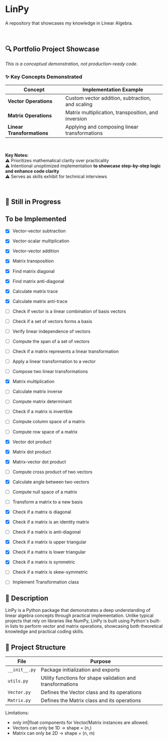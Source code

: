 # LinPy
A repository that showcases my knowledge in Linear Algebra.

<br>

## **🔍 Portfolio Project Showcase**  
*This is a conceptual demonstration, not production-ready code.*  

### **✨ Key Concepts Demonstrated**  
| **Concept**               | **Implementation Example**                      |  
|---------------------------|-------------------------------------------------|  
| **Vector Operations**     | Custom vector addition, subtraction, and scaling |  
| **Matrix Operations**     | Matrix multiplication, transposition, and inversion |  
| **Linear Transformations**| Applying and composing linear transformations |  

<br>

**Key Notes:**  
⚠️ Prioritizes mathematical clarity over practicality  
⚠️ Intentional unoptimized implementation **to showcase step-by-step logic and enhance code clarity**  
⚠️ Serves as skills exhibit for technical interviews  

<br>

## **🚧 Still in Progress**  

## To be Implemented
- [x] Vector-vector subtraction
- [x] Vector-scalar multiplication
- [x] Vector-vector addition
- [x] Matrix transposition
- [x] Find matrix diagonal
- [x] Find matrix anti-diagonal
- [x] Calculate matrix trace
- [x] Calculate matrix anti-trace
- [ ] Check if vector is a linear combination of basis vectors
- [ ] Check if a set of vectors forms a basis
- [ ] Verify linear independence of vectors
- [ ] Compute the span of a set of vectors
- [ ] Check if a matrix represents a linear transformation
- [ ] Apply a linear transformation to a vector
- [ ] Compose two linear transformations
- [x] Matrix multiplication
- [ ] Calculate matrix inverse
- [ ] Compute matrix determinant
- [ ] Check if a matrix is invertible
- [ ] Compute column space of a matrix
- [ ] Compute row space of a matrix
- [X] Vector dot product
- [x] Matrix dot product
- [x] Matrix-vector dot product
- [ ] Compute cross product of two vectors
- [x] Calculate angle between two vectors
- [ ] Compute null space of a matrix
- [ ] Transform a matrix to a new basis
- [x] Check if a matrix is diagonal
- [x] Check if a matrix is an identity matrix
- [ ] Check if a matrix is anti-diagonal
- [x] Check if a matrix is upper triangular
- [x] Check if a matrix is lower triangular
- [x] Check if a matrix is symmetric
- [ ] Check if a matrix is skew-symmetric
- [ ] Implement Transformation class




## **📖 Description**

LinPy is a Python package that demonstrates a deep understanding of linear algebra concepts through practical implementation. Unlike typical projects that rely on libraries like NumPy, LinPy is built using Python's built-in lists to perform vector and matrix operations, showcasing both theoretical knowledge and practical coding skills.

## **📂 Project Structure**  
| File                     | Purpose                                  |  
|--------------------------|------------------------------------------|  
| `__init__.py`            | Package initialization and exports       |  
| `utils.py`               | Utility functions for shape validation and transformations |  
| `Vector.py`              | Defines the Vector class and its operations |  
| `Matrix.py`              | Defines the Matrix class and its operations |  

Limitations:
- only int|float components for Vector/Matrix instances are allowed.
- Vectors can only be 1D -> shape = (n,)
- Matrix can only be 2D -> shape = (n, m)

<!-- ---
## Personal Notes
This is the list of functions the repo will probably have:

### Vector Operations
1. `add_vectors(v1, v2)`
2. `subtract_vector`
3. `scalar_multiply(vector, scalar)`
4. `is_linear_combination(vector, basis_vectors)`

### Vector Spaces
5. `find_span(basis_vectors)`
6. `is_basis(vectors)`
7. `is_linearly_independent(vectors)`

### Linear Transformations
8. `is_linear_transformation(matrix)`
9. `apply_transformation(matrix, vector)`
10. `compose_transformations(matrix1, matrix2)`

### Matrices
11. `matrix_multiply(matrix1, matrix2)`
12. `transpose(matrix)`
13. `inverse_matrix(matrix)`

### Determinants and Properties
14. `calculate_determinant(matrix)`
15. `is_invertible(matrix)`
16. `calculate_trace`
17. `calculate_diagonal_sum`
18. `calculate_antidiagonal_sum`
19. `find_diagonal`
20. `find_anti_diagonal`

### Utility Classes
21. `Vector`
22. `Matrix`
23. `Transformation`

### Advanced Concepts
24. `calculate_column_space(matrix)`
25. `calculate_row_space`

### Dot and Cross Products
26. `vector_dot`
27. `matrix_dot`
28. `matrix_vector_dot`
29. `cross_product(v1, v2)`
30. `angle_between_vectors(v1, v2)`

31. `null_space(matrix)`
32. `change_of_basis(matrix, new_basis)`
 -->
